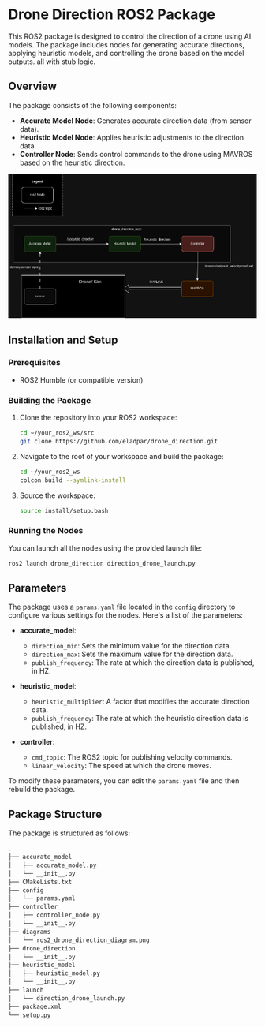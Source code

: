 # Drone Direction ROS2 Package

This ROS2 package is designed to control the direction of a drone using AI models. The package includes nodes for generating accurate directions, applying heuristic models, and controlling the drone based on the model outputs.  all with stub logic.

## Overview

The package consists of the following components:
- **Accurate Model Node**: Generates accurate direction data (from sensor data).
- **Heuristic Model Node**: Applies heuristic adjustments to the direction data.
- **Controller Node**: Sends control commands to the drone using MAVROS based on the heuristic direction.

![Drone Direction Diagram](diagrams/ros2_drone_direction_diagram.png)

## Installation and Setup

### Prerequisites

- ROS2 Humble (or compatible version)


### Building the Package

1. Clone the repository into your ROS2 workspace:

    ```bash
    cd ~/your_ros2_ws/src
    git clone https://github.com/eladpar/drone_direction.git
    ```
2. Navigate to the root of your workspace and build the package:

    ```bash
    cd ~/your_ros2_ws
    colcon build --symlink-install
    ```
3. Source the workspace:

    ```bash
    source install/setup.bash

    ```

### Running the Nodes

You can launch all the nodes using the provided launch file:

```bash
ros2 launch drone_direction direction_drone_launch.py
```
## Parameters

The package uses a `params.yaml` file located in the `config` directory to configure various settings for the nodes. Here's a list of the parameters:

- **accurate_model**:
  - `direction_min`: Sets the minimum value for the direction data.
  - `direction_max`: Sets the maximum value for the direction data.
  - `publish_frequency`: The rate at which the direction data is published, in HZ.

- **heuristic_model**:
  - `heuristic_multiplier`: A factor that modifies the accurate direction data.
  - `publish_frequency`: The rate at which the heuristic direction data is published, in HZ.

- **controller**:
  - `cmd_topic`: The ROS2 topic for publishing velocity commands.
  - `linear_velocity`: The speed at which the drone moves.

To modify these parameters, you can edit the `params.yaml` file and then rebuild the package.





## Package Structure

The package is structured as follows:
```sh
.
├── accurate_model
│   ├── accurate_model.py
│   └── __init__.py
├── CMakeLists.txt
├── config
│   └── params.yaml
├── controller
│   ├── controller_node.py
│   └── __init__.py
├── diagrams
│   └── ros2_drone_direction_diagram.png
├── drone_direction
│   └── __init__.py
├── heuristic_model
│   ├── heuristic_model.py
│   └── __init__.py
├── launch
│   └── direction_drone_launch.py
├── package.xml
└── setup.py


```